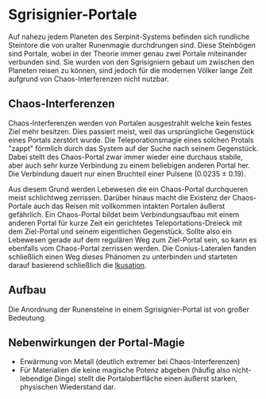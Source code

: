# Sgrisignier-Portale

Auf nahezu jedem Planeten des Serpinit-Systems befinden sich rundliche Steintore die von uralter Runenmagie durchdrungen sind. Diese Steinbögen sind Portale, wobei in der Theorie immer genau zwei Portale miteinander verbunden sind. Sie wurden von den Sgrisigniern gebaut um zwischen den Planeten reisen zu können, sind jedoch für die modernen Völker lange Zeit aufgrund von Chaos-Interferenzen nicht nutzbar. 

## Chaos-Interferenzen

Chaos-Interferenzen werden von Portalen ausgestrahlt welche kein festes Ziel mehr besitzen. Dies passiert meist, weil das ursprüngliche Gegenstück eines Portals zerstört wurde. Die Teleporationsmagie eines solchen Protals "zappt" förmlich durch das System auf der Suche nach seinem Gegenstück. Dabei stellt des Chaos-Portal zwar immer wieder eine durchaus stabile, aber auch sehr kurze Verbindung zu einem beliebigen anderen Portal her. Die Verbindung dauert nur einen Bruchteil einer Pulsene (0.0235 ± 0.19). 

Aus diesem Grund werden Lebewesen die ein Chaos-Portal durchqueren meist schlichtweg zerrissen. Darüber hinaus macht die Existenz der Chaos-Portale auch das Reisen mit vollkommen intakten Portalen äußerst gefährlich. Ein Chaos-Portal bildet beim Verbindungsaufbau mit einem anderen Portal für kurze Zeit ein gerichtetes Teleportations-Dreieck mit dem Ziel-Portal und seinem eigentlichen Gegenstück. Sollte also ein Lebewesen gerade auf dem regulären Weg zum Ziel-Portal sein, so kann es ebenfalls vom Chaos-Portal zerrissen werden. Die Conius-Lateralen fanden schließlich einen Weg dieses Phänomen zu unterbinden und starteten darauf basierend schließlich die [Ikusation](/content/Allgemein/Ikusation.md).

## Aufbau

Die Anordnung der Runensteine in einem Sgrisignier-Portal ist von großer Bedeutung.
<!-- TODO Ringsystem mit Grad-Angaben beschreiben. -->

## Nebenwirkungen der Portal-Magie
* Erwärmung von Metall (deutlich extremer bei Chaos-Interferenzen)
* Für Materialien die keine magische Potenz abgeben (häufig also nicht-lebendige Dinge) stellt die Portaloberfläche einen äußerst starken, physischen Wiederstand dar.